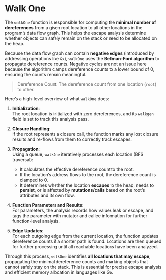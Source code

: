 # Walk One

The `walkOne` function is responsible for computing the **minimal number of dereferences** from a given root location to all other locations in the program’s data flow graph. This helps the escape analysis determine whether objects can safely remain on the stack or need to be allocated on the heap.

Because the data flow graph can contain **negative edges** (introduced by addressing operations like `&x`), `walkOne` uses the **Bellman-Ford algorithm** to propagate dereference counts. Negative cycles are not an issue here because the algorithm clamps dereference counts to a lower bound of 0, ensuring the counts remain meaningful.

> Dereference Count: The dereference count from one location (`root`) to other.

Here’s a high-level overview of what `walkOne` does:

1. **Initialization**:  
   The root location is initialized with zero dereferences, and its `walkgen` field is set to track this analysis pass.

2. **Closure Handling**:  
   If the root represents a closure call, the function marks any lost closure results and re-flows from them to correctly track escapes.

3. **Propagation**:  
   Using a queue, `walkOne` iteratively processes each location (BFS traversal):
   - It calculates the effective dereference count to the root.
   - If the location’s address flows to the root, the dereference count is clamped to 0.
   - It determines whether the location **escapes** to the heap, needs to **persist**, or is affected by **mutations/calls** based on the root’s attributes and its own flow.

4. **Function Parameters and Results**:  
   For parameters, the analysis records how values leak or escape, and tags the parameter with mutator and callee information for further function-level analysis.

5. **Edge Updates**:  
   For each outgoing edge from the current location, the function updates dereference counts if a shorter path is found. Locations are then queued for further processing until all reachable locations have been analyzed.

Through this process, `walkOne` identifies **all locations that may escape**, propagating the minimal dereference counts and marking objects that cannot safely stay on the stack. This is essential for precise escape analysis and efficient memory allocation in languages like Go.

